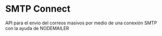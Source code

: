 # SMTP Connect

API para el envio del correos masivos por medio de una conexión SMTP con la ayuda de NODEMAILER

